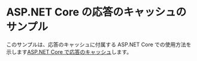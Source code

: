 # <a name="aspnet-core-response-cache-sample"></a>ASP.NET Core の応答のキャッシュのサンプル

このサンプルは、応答のキャッシュに付属する ASP.NET Core での使用方法を示します[ASP.NET Core で応答のキャッシュ](https://docs.microsoft.com/aspnet/core/performance/caching/response)します。
